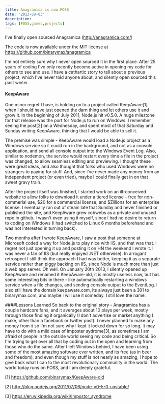 ```yaml
---
title: Anagramica is now FOSS
date: '2013-08-03'
description:
tags: [FOSS,games,projects]
---
```


I've finally open sourced Anagramica (http://anagramica.com/) 

The code is now available under the MIT license at https://github.com/binarymax/anagramica

I'm not entirely sure why I never open sourced it in the first place.  After 25 years of coding I've only recently become active in opening my code for others to see and use.  I have a cathartic story to tell about a previous project, which I've never told anyone about, and silently open sourced this past winter.

#### KeepAware
One minor regret I have, is holding on to a project called KeepAware[1] when I should have just opened the darn thing and let others use it and grow it.  In the beginning of July 2011, Node.js hit v0.5.0.  A huge milestone for that release was the port for Node.js to run on Windows.  I remember seeing the post[2] on a Wednesday, and spent most of that Saturday and Sunday writing KeepAware, thinking that I would be able to sell it.

The premise was simple - KeepAware would load a Node.js project as a Windows service so it could run in the background, and not as a console application, and send all console output into the Windows Event Log.  Also, similar to nodemon, the service would restart every time a file in the project was changed, to allow seamless editing and previewing.  I thought these were great ideas, and also thought that folks who used Windows were no strangers to paying for stuff.  And, since I've never made any money from an independent project (or even tried), maybe I could finally get in on that sweet gravy train.

After the project itself was finished, I started work on an ill-conceived website to allow folks to download it under a tiered license - free for non-commerial use, $20 for a commercial license, and $Zillions for an enterprise license.  I eventually ran out of steam late that Sunday and never finished or published the site, and KeepAware grew cobwebs as a private and unused repo in github.  I wasn't even using it myself, since I had no desire to return to coding on Windows (I had switched to Linux 6 months beforehand and was not interested in turning back).

Two months after I wrote KeepAware, I saw a post that someone at Microsoft coded a way for Node.js to play nice with IIS, and that was that.  I regret not just opening it up and posting it on HN the weekend I wrote it.  I was never a fan of IIS (but really enjoyed .NET otherwise).  In arrogant retrospect I still think the approach I had was better, keeping it as a separate service rather than piggy backing on IIS, since Node is much more than just a web app server.  Oh well.  On January 20th 2013, I silently opened up KeepAware and renamed it KeepAware-old, it is mostly useless now, but has some interesting bits in there - like automatically restarting a windows service when a file changes, and sending console output to the EventLog.  I also still have the domain keepaware.com, its always just been a 301 to binarymax.com, and maybe I will use it someday.  I still love the name.

####Lessons Learned
So back to the original story - Anagramica has a couple hardcore fans, and it averages about 10 plays per week, mostly through those finding it organically (I don't advertise or market anything I make, other than a facebook or twitter post).  I never planned to make any money from it so I'm not sure why I kept it locked down for so long.  It may have to do with a mild case of imposter sydrome[3], as sometimes I am afraid of people in the outside world seeing my code and being critical.  So I'm trying to get over all that by coding out in the open and learning from those who do the same.  After I left Windows behind, I have been using some of the most amazing software ever written, and its free (as in beer and freedom), and even though my stuff is not nearly as amazing, I hope to give back what I can to the most revolutionary community in the world.  The world today runs on FOSS, and I am deeply grateful.

[1] https://github.com/binarymax/KeepAware-old

[2] http://blog.nodejs.org/2011/07/06/node-v0-5-0-unstable/

[3] https://en.wikipedia.org/wiki/Impostor_syndrome